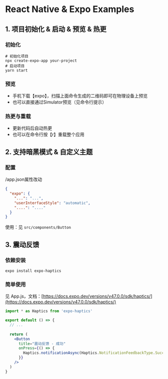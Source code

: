 # React Native & Expo Examples

## 1. 项目初始化 & 启动 & 预览 & 热更

### 初始化

```shell
# 初始化项目
npx create-expo-app your-project
# 启动项目
yarn start
```

### 预览

* 手机下载【expo】，扫描上面命令生成的二维码即可在物理设备上预览
* 也可以直接通过Simulator预览（见命令行提示）

### 热更与重载

* 更新代码后自动热更
* 也可以在命令行按【r】重载整个应用

## 2. 支持暗黑模式 & 自定义主题

### 配置

/app.json属性改动

```json
{
  "expo": {
    "...": "...",
    "userInterfaceStyle": "automatic",
    "....": "...."
  }
}
```

使用：见 `src/components/Button`

## 3. 震动反馈

### 依赖安装

```shell
expo install expo-haptics
```

### 简单使用

见 App.js，文档：[https://docs.expo.dev/versions/v47.0.0/sdk/haptics/](https://docs.expo.dev/versions/v47.0.0/sdk/haptics/)

```jsx
import * as Haptics from 'expo-haptics'

export default () => {
  // ...
  
  return (
    <Button
      title="震动反馈 - 成功"
      onPress={() => {
        Haptics.notificationAsync(Haptics.NotificationFeedbackType.Success)
      }}
    />
  )
}
```
